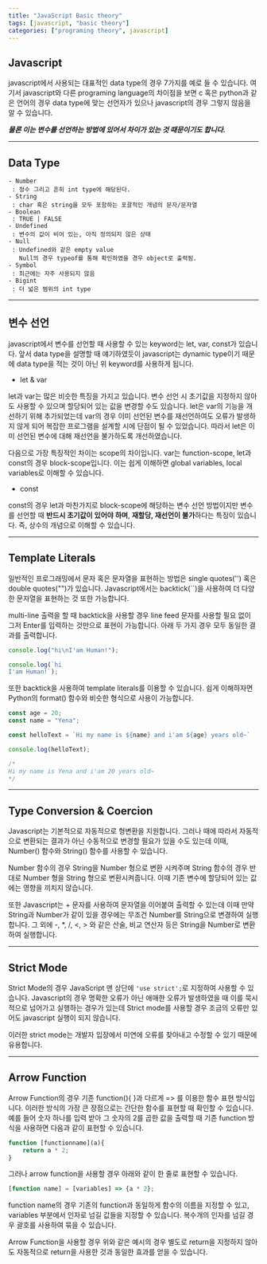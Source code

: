 ```yaml
---
title: "JavaScript Basic theory"
tags: [javascript, "basic theory"]
categories: ["programing theory", javascript]
---
```


## **Javascript**

javascript에서 사용되는 대표적인 data type의 경우 7가지를 예로 들 수 있습니다. 여기서 javascript와 다른 programing language의 차이점을 보면 c 혹은 python과 같은 언어의 경우 data type에 맞는 선언자가 있으나 javascript의 경우 그렇지 않음을 알 수 있습니다.

***물론 이는 변수를 선언하는 방법에 있어서 차이가 있는 것 때문이기도 합니다.***

* * *

## **Data Type**

```
- Number
 : 정수 그리고 흔히 int type에 해당된다.
- String
 : char 혹은 string을 모두 포함하는 포괄적인 개념의 문자/문자열
- Boolean
 : TRUE | FALSE
- Undefined
 : 변수의 값이 비어 있는, 아직 정의되지 않은 상태
- Null
 : Undefined와 같은 empty value
   Null의 경우 typeof를 통해 확인하였을 경우 object로 출력됨.
- Symbol
 : 최근에는 자주 사용되지 않음
- Bigint
 : 더 넓은 범위의 int type
```

* * *

## **변수 선언**

javascript에서 변수를 선언할 때 사용할 수 있는 keyword는 let, var, const가 있습니다. 앞서 data type을 설명할 때 얘기하였듯이 javascript는 dynamic type이기 때문에 data type을 적는 것이 아닌 위 keyword를 사용하게 됩니다.

- let & var

let과 var는 많은 비슷한 특징을 가지고 있습니다. 변수 선언 시 초기값을 지정하지 않아도 사용할 수 있으며 할당되어 있는 값을 변경할 수도 있습니다. let은 var의 기능을 개선하기 위해 추가되었는데 var의 경우 이미 선언된 변수를 재선언하여도 오류가 발생하지 않게 되어 복잡한 프로그램을 설계할 시에 단점이 될 수 있었습니다. 따라서 let은 이미 선언된 변수에 대해 재선언을 불가하도록 개선하였습니다.

다음으로 가장 특징적인 차이는 scope의 차이입니다. var는 function-scope, let과 const의 경우 block-scope입니다. 이는 쉽게 이해하면 global variables, local variables로 이해할 수 있습니다. 

- const

const의 경우 let과 마찬가지로 block-scope에 해당하는 변수 선언 방법이지만 변수를 선언할 때 **반드시 초기값이 있어야 하며**, **재할당, 재선언이 불가**하다는 특징이 있습니다. 즉, 상수의 개념으로 이해할 수 있습니다.

* * *

## **Template Literals**

일반적인 프로그래밍에서 문자 혹은 문자열을 표현하는 방법은 single quotes('') 혹은 double quotes("")가 있습니다. Javascript에서는 backtick(\`\`)을 사용하여 더 다양한 문자열을 표현하는 것 또한 가능합니다.

multi-line 출력을 할 때 backtick을 사용할 경우 line feed 문자를 사용할 필요 없이 그저 Enter를 입력하는 것만으로 표현이 가능합니다. 아래 두 가지 경우 모두 동일한 결과를 출력합니다.

```javascript
console.log("hi\nI'am Human!");

console.log(`hi
I'am Human!`);
```

또한 backtick을 사용하여 template literals를 이용할 수 있습니다. 쉽게 이해하자면 Python의 format() 함수와 비슷한 형식으로 사용이 가능합니다.

```javascript
const age = 20;
const name = "Yena";

const helloText = `Hi my name is ${name} and i'am ${age} years old~`

console.log(helloText);

/*
Hi my name is Yena and i'am 20 years old~
*/
```

* * *

## **Type Conversion & Coercion**

Javascript는 기본적으로 자동적으로 형변환을 지원합니다. 그러나 때에 따라서 자동적으로 변환되는 결과가 아닌 수동적으로 변경할 필요가 있을 수도 있는데 이때, Number() 함수와 String() 함수를 사용할 수 있습니다.

Number 함수의 경우 String을 Number 형으로 변환 시켜주며 String 함수의 경우 반대로 Number 형을 String 형으로 변환시켜줍니다. 이때 기존 변수에 할당되어 있는 값에는 영향을 끼치지 않습니다.

또한 Javascript는 + 문자를 사용하여 문자열을 이어붙여 출력할 수 있는데 이때 만약 String과 Number가 같이 있을 경우에는 무조건 Number를 String으로 변경하여 실행합니다. 그 외에 -, \*, /, <, > 와 같은 산술, 비교 연산자 등은 String을 Number로 변환하여 실행합니다.

* * *

## **Strict Mode**

Strict Mode의 경우 JavaScript 맨 상단에 `'use strict';`로 지정하여 사용할 수 있습니다. Javascript의 경우 명확한 오류가 아닌 애매한 오류가 발생하였을 때 이를 묵시적으로 넘어가고 실행하는 경우가 있는데 Strict mode를 사용할 경우 조금의 오류만 있어도 javascript 실행이 되지 않습니다.

이러한 strict mode는 개발자 입장에서 미연에 오류를 찾아내고 수정할 수 있기 때문에 유용합니다.

* * *

## **Arrow Function**

Arrow Function의 경우 기존 function(){ }과 다르게 => 를 이용한 함수 표현 방식입니다. 이러한 방식의 가장 큰 장점으로는 간단한 함수를 표현할 때 확인할 수 있습니다. 예를 들어 숫자 하나를 입력 받아 그 숫자의 2를 곱한 값을 출력할 때 기존 function 방식을 사용하면 다음과 같이 표현할 수 있습니다.

```javascript
function [functionname](a){
    return a * 2;
}
```

그러나 arrow function을 사용할 경우 아래와 같이 한 줄로 표현할 수 있습니다.

```javascript
[function name] = [variables] => {a * 2};
```

function name의 경우 기존의 function과 동일하게 함수의 이름을 지정할 수 있고, variables 부분에서 인자로 넘길 값들을 지정할 수 있습니다. 복수개의 인자를 넘길 경우 괄호를 사용하여 묶을 수 있습니다.

Arrow Function을 사용할 경우 위와 같은 예시의 경우 별도로 return을 지정하지 않아도 자동적으로 return을 사용한 것과 동일한 효과를 얻을 수 있습니다.
